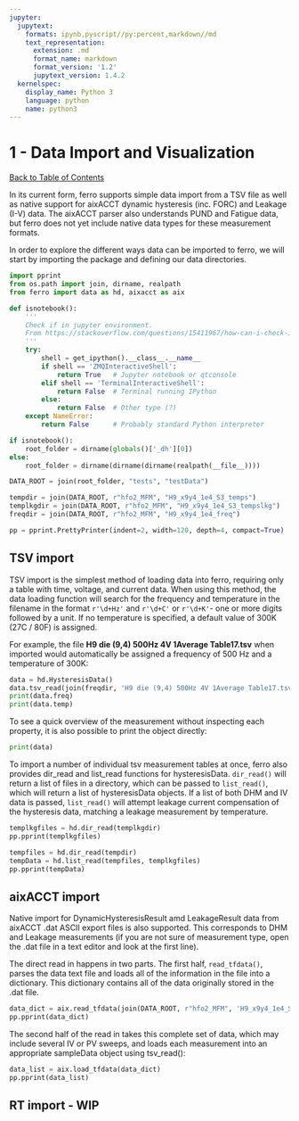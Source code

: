 ```yaml
---
jupyter:
  jupytext:
    formats: ipynb,pyscript//py:percent,markdown//md
    text_representation:
      extension: .md
      format_name: markdown
      format_version: '1.2'
      jupytext_version: 1.4.2
  kernelspec:
    display_name: Python 3
    language: python
    name: python3
---
```


<!-- #region -->
<a id='top'></a>
# 1 - Data Import and Visualization

[Back to Table of Contents](0-Intro.ipynb#top)


In its current form, ferro supports simple data import from a TSV file as well as native support for aixACCT
dynamic hysteresis (inc. FORC) and Leakage (I-V) data. The aixACCT parser also understands PUND and Fatigue data,
but ferro does not yet include native data types for these measurement formats.

In order to explore the different ways data can be imported to ferro,
we will start by importing the package and defining our data directories.
<!-- #endregion -->

```python pycharm={"name": "#%%\n"}
import pprint
from os.path import join, dirname, realpath
from ferro import data as hd, aixacct as aix

def isnotebook():
    '''
    Check if in jupyter environment.
    From https://stackoverflow.com/questions/15411967/how-can-i-check-if-code-is-executed-in-the-ipython-notebook
    '''
    try:
        shell = get_ipython().__class__.__name__
        if shell == 'ZMQInteractiveShell':
            return True   # Jupyter notebook or qtconsole
        elif shell == 'TerminalInteractiveShell':
            return False  # Terminal running IPython
        else:
            return False  # Other type (?)
    except NameError:
        return False      # Probably standard Python interpreter

if isnotebook():
    root_folder = dirname(globals()['_dh'][0])
else:
    root_folder = dirname(dirname(dirname(realpath(__file__))))

DATA_ROOT = join(root_folder, "tests", "testData")

tempdir = join(DATA_ROOT, r"hfo2_MFM", "H9_x9y4_1e4_S3_temps")
templkgdir = join(DATA_ROOT, r"hfo2_MFM", "H9_x9y4_1e4_S3_tempslkg")
freqdir = join(DATA_ROOT, r"hfo2_MFM", "H9_x9y4_1e4_freq")

pp = pprint.PrettyPrinter(indent=2, width=120, depth=4, compact=True)
```

<!-- #region pycharm={"name": "#%% md\n"} -->
## TSV import
<a id='tsv'></a>

TSV import is the simplest method of loading data into ferro, requiring only a table with time,
voltage, and current data. When using this method, the data loading function will search for the frequency and
temperature in the filename in the format `r'\d+Hz'` and `r'\d+C'` or `r'\d+K'`- one or more digits followed by a unit.
If no temperature is specified, a default value of 300K (27C / 80F) is assigned.

For example, the file **H9 die (9,4) 500Hz 4V 1Average Table17.tsv** when imported would automatically be assigned a
frequency of 500 Hz and a temperature of 300K:
<!-- #endregion -->

```python pycharm={"name": "#%%\n"}
data = hd.HysteresisData()
data.tsv_read(join(freqdir, 'H9 die (9,4) 500Hz 4V 1Average Table17.tsv'))
print(data.freq)
print(data.temp)
```

<!-- #region pycharm={"name": "#%% md\n"} -->
To see a quick overview of the measurement without inspecting each property, it is also possible to print the object
directly:
<!-- #endregion -->

```python pycharm={"name": "#%%\n"}
print(data)
```

To import a number of individual tsv measurement tables at once, ferro also provides dir_read and list_read functions
for hysteresisData. `dir_read()` will return a list of files in a directory, which can be passed to `list_read()`, which
will return a list of hysteresisData objects. If a list of both DHM and IV data is passed, `list_read()` will attempt
leakage current compensation of the hysteresis data, matching a leakage measurement by temperature.

```python pycharm={"name": "#%%\n"}
templkgfiles = hd.dir_read(templkgdir)
pp.pprint(templkgfiles)
```

```python pycharm={"name": "#%%\n"}
tempfiles = hd.dir_read(tempdir)
tempData = hd.list_read(tempfiles, templkgfiles)
pp.pprint(tempData)
```


<!-- #region pycharm={"name": "#%% md\n"} -->
## aixACCT import
<a id='aixacct'></a>

Native import for DynamicHysteresisResult amd LeakageResult data from aixACCT .dat ASCII export files is also supported.
This corresponds to DHM and Leakage measurements (if you are not sure of measurement type, open the .dat file in a
text editor and look at the first line).

The direct read in happens in two parts. The first half, `read_tfdata()`, parses the data text file and loads
all of the information in the file into a dictionary. This dictionary contains all of the data originally stored
in the .dat file.
<!-- #endregion -->

```python pycharm={"name": "#%%\n"}
data_dict = aix.read_tfdata(join(DATA_ROOT, r"hfo2_MFM", 'H9_x9y4_1e4_S3_temps.dat'))
pp.pprint(data_dict)
```

<!-- #region pycharm={"name": "#%% md\n"} -->
The second half of the read in takes this complete set of data, which may include several IV or PV sweeps, and loads
each measurement into an appropriate sampleData object using tsv_read():
<!-- #endregion -->

```python pycharm={"name": "#%%\n"}
data_list = aix.load_tfdata(data_dict)
pp.pprint(data_list)
```

<!-- #region pycharm={"name": "#%% md\n"} -->
## RT import - WIP
<a id='rt'></a>
<!-- #endregion -->
